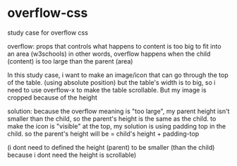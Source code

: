 # overflow-css

study case for overflow css

overflow: props that controls what happens to content is too big to fit into an area (w3schools)
in other words, overflow happens when the child (content) is too large than the parent (area)

In this study case, i want to make an image/icon that can go through the top of the table. (using absolute position) but the table's width is to big, so i need to use overflow-x to make the table scrollable. But my image is cropped because of the height

solution:
because the overflow meaning is "too large", my parent height isn't smaller than the child, so the parent's height is the same as the child. to make the icon is "visible" at the top, my solution is using padding top in the child.
so the parent's height will be = child's height + padding-top

(i dont need to defined the height (parent) to be smaller (than the child) because i dont need the height is scrollable)
